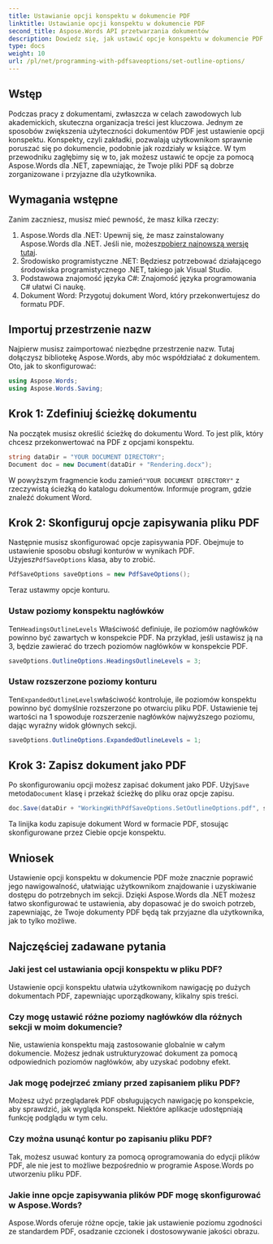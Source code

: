 ```yaml
---
title: Ustawianie opcji konspektu w dokumencie PDF
linktitle: Ustawianie opcji konspektu w dokumencie PDF
second_title: Aspose.Words API przetwarzania dokumentów
description: Dowiedz się, jak ustawić opcje konspektu w dokumencie PDF za pomocą Aspose.Words for .NET. Ulepsz nawigację w plikach PDF, konfigurując poziomy nagłówków i rozszerzone konspekty.
type: docs
weight: 10
url: /pl/net/programming-with-pdfsaveoptions/set-outline-options/
---
```

## Wstęp

Podczas pracy z dokumentami, zwłaszcza w celach zawodowych lub akademickich, skuteczna organizacja treści jest kluczowa. Jednym ze sposobów zwiększenia użyteczności dokumentów PDF jest ustawienie opcji konspektu. Konspekty, czyli zakładki, pozwalają użytkownikom sprawnie poruszać się po dokumencie, podobnie jak rozdziały w książce. W tym przewodniku zagłębimy się w to, jak możesz ustawić te opcje za pomocą Aspose.Words dla .NET, zapewniając, że Twoje pliki PDF są dobrze zorganizowane i przyjazne dla użytkownika.

## Wymagania wstępne

Zanim zaczniesz, musisz mieć pewność, że masz kilka rzeczy:

1.  Aspose.Words dla .NET: Upewnij się, że masz zainstalowany Aspose.Words dla .NET. Jeśli nie, możesz[pobierz najnowszą wersję tutaj](https://releases.aspose.com/words/net/).
2. Środowisko programistyczne .NET: Będziesz potrzebować działającego środowiska programistycznego .NET, takiego jak Visual Studio.
3. Podstawowa znajomość języka C#: Znajomość języka programowania C# ułatwi Ci naukę.
4. Dokument Word: Przygotuj dokument Word, który przekonwertujesz do formatu PDF.

## Importuj przestrzenie nazw

Najpierw musisz zaimportować niezbędne przestrzenie nazw. Tutaj dołączysz bibliotekę Aspose.Words, aby móc współdziałać z dokumentem. Oto, jak to skonfigurować:

```csharp
using Aspose.Words;
using Aspose.Words.Saving;
```

## Krok 1: Zdefiniuj ścieżkę dokumentu

Na początek musisz określić ścieżkę do dokumentu Word. To jest plik, który chcesz przekonwertować na PDF z opcjami konspektu. 

```csharp
string dataDir = "YOUR DOCUMENT DIRECTORY";
Document doc = new Document(dataDir + "Rendering.docx");
```

 W powyższym fragmencie kodu zamień`"YOUR DOCUMENT DIRECTORY"` z rzeczywistą ścieżką do katalogu dokumentów. Informuje program, gdzie znaleźć dokument Word.

## Krok 2: Skonfiguruj opcje zapisywania pliku PDF

 Następnie musisz skonfigurować opcje zapisywania PDF. Obejmuje to ustawienie sposobu obsługi konturów w wynikach PDF. Użyjesz`PdfSaveOptions` klasa, aby to zrobić.

```csharp
PdfSaveOptions saveOptions = new PdfSaveOptions();
```

Teraz ustawmy opcje konturu. 

### Ustaw poziomy konspektu nagłówków

 Ten`HeadingsOutlineLevels` Właściwość definiuje, ile poziomów nagłówków powinno być zawartych w konspekcie PDF. Na przykład, jeśli ustawisz ją na 3, będzie zawierać do trzech poziomów nagłówków w konspekcie PDF.

```csharp
saveOptions.OutlineOptions.HeadingsOutlineLevels = 3;
```

### Ustaw rozszerzone poziomy konturu

 Ten`ExpandedOutlineLevels`właściwość kontroluje, ile poziomów konspektu powinno być domyślnie rozszerzone po otwarciu pliku PDF. Ustawienie tej wartości na 1 spowoduje rozszerzenie nagłówków najwyższego poziomu, dając wyraźny widok głównych sekcji.

```csharp
saveOptions.OutlineOptions.ExpandedOutlineLevels = 1;
```

## Krok 3: Zapisz dokument jako PDF

 Po skonfigurowaniu opcji możesz zapisać dokument jako PDF. Użyj`Save` metoda`Document` klasę i przekaż ścieżkę do pliku oraz opcje zapisu.

```csharp
doc.Save(dataDir + "WorkingWithPdfSaveOptions.SetOutlineOptions.pdf", saveOptions);
```

Ta linijka kodu zapisuje dokument Word w formacie PDF, stosując skonfigurowane przez Ciebie opcje konspektu. 

## Wniosek

Ustawienie opcji konspektu w dokumencie PDF może znacznie poprawić jego nawigowalność, ułatwiając użytkownikom znajdowanie i uzyskiwanie dostępu do potrzebnych im sekcji. Dzięki Aspose.Words dla .NET możesz łatwo skonfigurować te ustawienia, aby dopasować je do swoich potrzeb, zapewniając, że Twoje dokumenty PDF będą tak przyjazne dla użytkownika, jak to tylko możliwe.

## Najczęściej zadawane pytania

### Jaki jest cel ustawiania opcji konspektu w pliku PDF?

Ustawienie opcji konspektu ułatwia użytkownikom nawigację po dużych dokumentach PDF, zapewniając uporządkowany, klikalny spis treści.

### Czy mogę ustawić różne poziomy nagłówków dla różnych sekcji w moim dokumencie?

Nie, ustawienia konspektu mają zastosowanie globalnie w całym dokumencie. Możesz jednak ustrukturyzować dokument za pomocą odpowiednich poziomów nagłówków, aby uzyskać podobny efekt.

### Jak mogę podejrzeć zmiany przed zapisaniem pliku PDF?

Możesz użyć przeglądarek PDF obsługujących nawigację po konspekcie, aby sprawdzić, jak wygląda konspekt. Niektóre aplikacje udostępniają funkcję podglądu w tym celu.

### Czy można usunąć kontur po zapisaniu pliku PDF?

Tak, możesz usuwać kontury za pomocą oprogramowania do edycji plików PDF, ale nie jest to możliwe bezpośrednio w programie Aspose.Words po utworzeniu pliku PDF.

### Jakie inne opcje zapisywania plików PDF mogę skonfigurować w Aspose.Words?

Aspose.Words oferuje różne opcje, takie jak ustawienie poziomu zgodności ze standardem PDF, osadzanie czcionek i dostosowywanie jakości obrazu.
